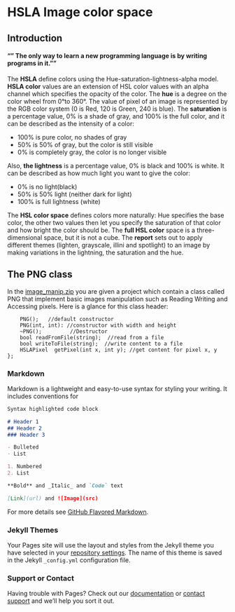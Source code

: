 # HSLA Image color space

## **Introduction** 
#### “” **The only way to learn a new programming language is by writing programs in it.**””
The **HSLA** define colors using the Hue-saturation-lightness-alpha model.
**HSLA color** values are an extension of HSL color values with an alpha channel which specifies the opacity of the color.
The **hue** is a degree on the color wheel from 0°to 360°. The value of pixel of an image is represented by the RGB color system (0 is Red, 120 is Green, 240 is blue).
The **saturation** is a percentage value, 0% is a shade of gray, and 100% is the full color, and it can be described as the intensity of a color:
* 100% is pure color, no shades of gray
*	50% is 50% of gray, but the color is still visible 
*	0% is completely gray, the color is no longer visible

Also, **the lightness** is a percentage value, 0% is black and 100% is white. It can be described as how much light you want to give the color:
*	0% is no light(black)
*	50% is 50% light (neither dark for light)
*	100% is full lightness (white)

The **HSL color space** defines colors more naturally: Hue specifies the base color, the other two values then let you specify the saturation of that color and how bright the color should be.
The **full HSL color** space is a three-dimensional space, but it is not a cube.
The **report** sets out to apply different themes (lighten, grayscale, illini and spotlight) to an image by making variations in the lightning, the saturation and the hue.

## **The PNG class**
In the [image_manip.zip](https://github.com/HarirFahem/Homework1/edit/main/README.md) you are given a project which contain a class called PNG that implement basic images manipulation such as Reading Writing and Accessing pixels.
Here is a glance for this class header:

```class PNG{
    PNG();   //default constructor
    PNG(int, int): //constructor with width and height
    ~PNG();         //Destructor
    bool readFromFile(string);  //read from a file
    bool writeToFile(string);  //write content to a file
    HSLAPixel  getPixel(int x, int y); //get content for pixel x, y
};
```




### Markdown

Markdown is a lightweight and easy-to-use syntax for styling your writing. It includes conventions for

```markdown
Syntax highlighted code block

# Header 1
## Header 2
### Header 3

- Bulleted
- List

1. Numbered
2. List

**Bold** and _Italic_ and `Code` text

[Link](url) and ![Image](src)
```

For more details see [GitHub Flavored Markdown](https://guides.github.com/features/mastering-markdown/).

### Jekyll Themes

Your Pages site will use the layout and styles from the Jekyll theme you have selected in your [repository settings](https://github.com/HarirFahem/Homework1/settings/pages). The name of this theme is saved in the Jekyll `_config.yml` configuration file.

### Support or Contact

Having trouble with Pages? Check out our [documentation](https://docs.github.com/categories/github-pages-basics/) or [contact support](https://support.github.com/contact) and we’ll help you sort it out.
